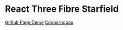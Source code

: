 # React Three Fibre Starfield



[Github Page Demo]()
[Codesandbox](https://codesandbox.io/s/github/modster/react-three-fibre-stars)
